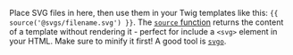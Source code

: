 Place SVG files in here, then use them in your Twig templates like this: `{{ source('@svgs/filename.svg') }}`. The [`source` function](http://twig.sensiolabs.org/doc/1.x/functions/source.html) returns the content of a template without rendering it - perfect for include a `<svg>` element in your HTML. Make sure to minify it first! A good tool is [`svgo`](https://github.com/svg/svgo).

